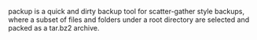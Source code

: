 packup is a quick and dirty backup tool for scatter-gather style backups,
where a subset of files and folders under a root directory are selected
and packed as a tar.bz2 archive.
